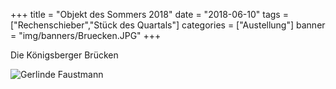 +++
title = "Objekt des Sommers 2018"
date = "2018-06-10"
tags = ["Rechenschieber","Stück des Quartals"]
categories = ["Austellung"]
banner = "img/banners/Bruecken.JPG"
+++

Die Königsberger Brücken

![Gerlinde Faustmann](/img/banners/Bruecken.JPG)
